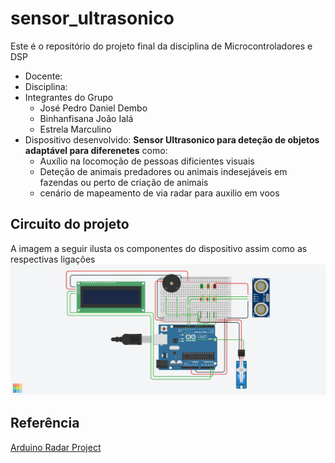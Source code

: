 # sensor_ultrasonico
Este é o repositório do projeto final da disciplina de Microcontroladores e DSP

* Docente:
* Disciplina:
* Integrantes do Grupo
    - José Pedro Daniel Dembo
    - Binhanfisana João Ialá
    - Estrela Marculino
* Dispositivo desenvolvido: **Sensor Ultrasonico para deteção de objetos adaptável para diferenetes** como:
  - Auxílio na locomoção de pessoas dificientes visuais
  - Deteção de animais predadores ou animais indesejáveis em fazendas ou perto de criação de animais
  - cenário de mapeamento de via radar para auxilio em voos
 
## Circuito do projeto
A imagem a seguir ilusta os componentes do dispositivo assim como as respectivas ligações
![Circuito_sensor_radar](https://raw.githubusercontent.com/josedembo/sensor_ultrasonico/refs/heads/main/imagens/Projeto%20detector%20de%20objetos%20-%20radar.png)

## Referência
[Arduino Radar Project](https://howtomechatronics.com/projects/arduino-radar-project/#h-source-codes)
